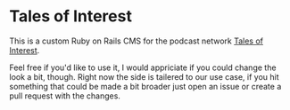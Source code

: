 # Tales of Interest #

This is a custom Ruby on Rails CMS for the podcast network [Tales of Interest][1].

Feel free if you'd like to use it, I would appriciate if you could change the look a bit, though.
Right now the side is tailered to our use case, if you hit something that could be made a bit broader just open an issue or create a pull request with the changes.

[1]: http://talesofinterest.de
